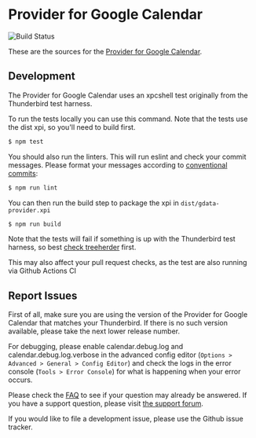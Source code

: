 Provider for Google Calendar
============================

![Build Status](https://github.com/kewisch/gdata-provider/workflows/Provider%20for%20Google%20Calendar/badge.svg)

These are the sources for the [Provider for Google Calendar](https://addons.thunderbird.net/thunderbird/addon/provider-for-google-calendar/).

Development
-----------

The Provider for Google Calendar uses an xpcshell test originally from the Thunderbird test harness.

To run the tests locally you can use this command. Note that the tests use the dist xpi, so you'll need to build first.

```bash
$ npm test
```

You should also run the linters. This will run eslint and check your commit messages. Please format
your messages according to [conventional commits](https://www.conventionalcommits.org/en/v1.0.0/#summary):

```bash
$ npm run lint
```

You can then run the build step to package the xpi in `dist/gdata-provider.xpi`

```bash
$ npm run build 
```

Note that the tests will fail if something is up with the Thunderbird test harness, so best
[check treeherder](https://treeherder.mozilla.org/#/jobs?repo=comm-central) first.

This may also affect your pull request checks, as the test are also running via Github Actions CI


Report Issues
-------------
First of all, make sure you are using the version of the Provider for Google Calendar that matches
your Thunderbird. If there is no such version available, please take the next lower release number.

For debugging, please enable calendar.debug.log and calendar.debug.log.verbose in the advanced
config editor (`Options > Advanced > General > Config Editor`) and check the logs in the error console
(`Tools > Error Console`) for what is happening when your error occurs.

Please check the [FAQ](https://github.com/kewisch/gdata-provider/wiki/FAQ) to see if your question may already be answered. If you have a support question, please visit [the support forum](https://groups.google.com/forum/#!forum/provider-for-google-calendar).

If you would like to file a development issue, please use the Github issue tracker.

